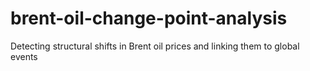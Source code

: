 # brent-oil-change-point-analysis
Detecting structural shifts in Brent oil prices and linking them to global events
